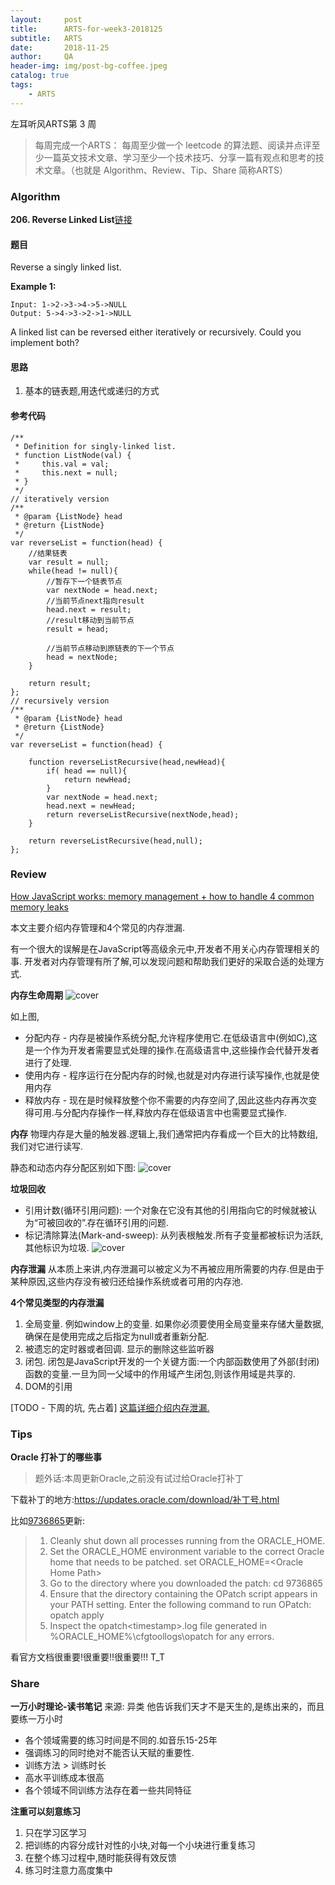 ```yaml
---
layout:     post
title:      ARTS-for-week3-2018125
subtitle:   ARTS 
date:       2018-11-25
author:     QA
header-img: img/post-bg-coffee.jpeg
catalog: true
tags:
    - ARTS
---
```


左耳听风ARTS第 3 周

>每周完成一个ARTS： 每周至少做一个 leetcode 的算法题、阅读并点评至少一篇英文技术文章、学习至少一个技术技巧、分享一篇有观点和思考的技术文章。（也就是 Algorithm、Review、Tip、Share 简称ARTS）

### Algorithm
**206. Reverse Linked List**[链接](https://leetcode.com/problems/reverse-linked-list/)

#### 题目
Reverse a singly linked list.

**Example 1:**
```
Input: 1->2->3->4->5->NULL
Output: 5->4->3->2->1->NULL
```

A linked list can be reversed either iteratively or recursively. Could you implement both?

#### 思路

1. 基本的链表题,用迭代或递归的方式

#### 参考代码

```
/**
 * Definition for singly-linked list.
 * function ListNode(val) {
 *     this.val = val;
 *     this.next = null;
 * }
 */
// iteratively version
/**
 * @param {ListNode} head
 * @return {ListNode}
 */
var reverseList = function(head) {
    //结果链表
    var result = null;
    while(head != null){
        //暂存下一个链表节点
        var nextNode = head.next;
        //当前节点next指向result
        head.next = result;
        //result移动到当前节点
        result = head;
        
        //当前节点移动到原链表的下一个节点
        head = nextNode;
    }
    
    return result;
};
// recursively version
/**
 * @param {ListNode} head
 * @return {ListNode}
 */
var reverseList = function(head) {
    
    function reverseListRecursive(head,newHead){
        if( head == null){
            return newHead;
        }
        var nextNode = head.next;
        head.next = newHead;
        return reverseListRecursive(nextNode,head);
    }
    
    return reverseListRecursive(head,null);
};
```


### Review
[How JavaScript works: memory management + how to handle 4 common memory leaks](https://blog.sessionstack.com/how-javascript-works-memory-management-how-to-handle-4-common-memory-leaks-3f28b94cfbec)

本文主要介绍内存管理和4个常见的内存泄漏.

有一个很大的误解是在JavaScript等高级余元中,开发者不用关心内存管理相关的事.
开发者对内存管理有所了解,可以发现问题和帮助我们更好的采取合适的处理方式.

**内存生命周期**
![cover](https://wangqingan.me/img/arts03/memory_life_cycle.png)

如上图,

* 分配内存 - 内存是被操作系统分配,允许程序使用它.在低级语言中(例如C),这是一个作为开发者需要显式处理的操作.在高级语言中,这些操作会代替开发者进行了处理.
* 使用内存 - 程序运行在分配内存的时候,也就是对内存进行读写操作,也就是使用内存
* 释放内存 - 现在是时候释放整个你不需要的内存空间了,因此这些内存再次变得可用.与分配内存操作一样,释放内存在低级语言中也需要显式操作.

**内存**
物理内存是大量的触发器.逻辑上,我们通常把内存看成一个巨大的比特数组,我们对它进行读写.

静态和动态内存分配区别如下图:
![cover](https://wangqingan.me/img/arts03/dif_static_dynamic.png)

**垃圾回收**

* 引用计数(循环引用问题):  一个对象在它没有其他的引用指向它的时候就被认为“可被回收的”.存在循环引用的问题.
* 标记清除算法(Mark-and-sweep): 从列表根触发.所有子变量都被标识为活跃,其他标识为垃圾.
![cover](https://wangqingan.me/img/arts03/mark_sweep.gif)

**内存泄漏**
从本质上来讲,内存泄漏可以被定义为不再被应用所需要的内存.但是由于某种原因,这些内存没有被归还给操作系统或者可用的内存池.

**4个常见类型的内存泄漏**

1. 全局变量. 例如window上的变量.
如果你必须要使用全局变量来存储大量数据,确保在是使用完成之后指定为null或者重新分配.
2. 被遗忘的定时器或者回调. 显示的删除这些监听器
3. 闭包. 闭包是JavaScript开发的一个关键方面:一个内部函数使用了外部(封闭)函数的变量.一旦为同一父域中的作用域产生闭包,则该作用域是共享的.
4. DOM的引用 

[TODO - 下周的坑, 先占着]
[这篇详细介绍内存泄漏.](https://blog.meteor.com/an-interesting-kind-of-javascript-memory-leak-8b47d2e7f156)

### Tips
**Oracle 打补丁的哪些事**
>题外话:本周更新Oracle,之前没有试过给Oracle打补丁

下载补丁的地方:https://updates.oracle.com/download/补丁号.html

比如[9736865](https://updates.oracle.com/download/9736865.html)更新:

>1. Cleanly shut down all processes running from the ORACLE_HOME.
>2. Set the ORACLE_HOME environment variable to the correct Oracle home that needs to be patched.
>   set ORACLE_HOME=\<Oracle Home Path\>
>3. Go to the directory where you downloaded the patch:
> cd 9736865 
>4. Ensure that the directory containing the OPatch script appears in your PATH setting. Enter the following command to run OPatch:
>   opatch apply 
>5. Inspect the opatch\<timestamp\>.log file generated in %ORACLE_HOME%\cfgtoollogs\opatch for any errors.

看官方文档很重要!很重要!!很重要!!! T_T

### Share
**一万小时理论-读书笔记**
来源: 异类 
他告诉我们天才不是天生的,是练出来的，而且要练一万小时

- 各个领域需要的练习时间是不同的.如音乐15-25年
- 强调练习的同时绝对不能否认天赋的重要性.
- 训练方法 > 训练时长
- 高水平训练成本很高
- 各个领域不同训练方法存在着一些共同特征

**注重可以刻意练习**

1. 只在学习区学习
2. 把训练的内容分成针对性的小块,对每一个小块进行重复练习
3. 在整个练习过程中,随时能获得有效反馈
4. 练习时注意力高度集中
